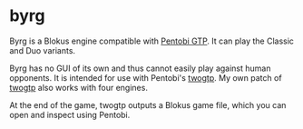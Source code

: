 # byrg

Byrg is a Blokus engine compatible with [Pentobi GTP](https://github.com/enz/pentobi/blob/master/pentobi_gtp/Pentobi-GTP.md). It can play the Classic and Duo variants.

Byrg has no GUI of its own and thus cannot easily play against human opponents. It is intended for use with Pentobi's [twogtp](https://github.com/enz/pentobi/tree/master/twogtp). My own patch of [twogtp](https://github.com/CatalinFrancu/pentobi/tree/master/twogtp) also works with four engines.

At the end of the game, twogtp outputs a Blokus game file, which you can open and inspect using Pentobi.
